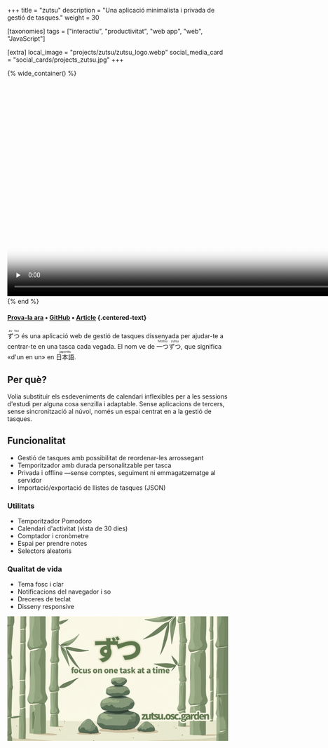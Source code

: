 +++
title = "zutsu"
description = "Una aplicació minimalista i privada de gestió de tasques."
weight = 30

[taxonomies]
tags = ["interactiu", "productivitat", "web app", "web", "JavaScript"]

[extra]
local_image = "projects/zutsu/zutsu_logo.webp"
social_media_card = "social_cards/projects_zutsu.jpg"
+++

{% wide_container() %}
<video controls preload="none" width="1000" poster="img/video_poster.webp" title="zutsu demo" src="https://cdn.jsdelivr.net/gh/welpo/zutsu/assets/ずつ_demo.mov"></video>
{% end %}

#### [Prova-la ara](https://zutsu.osc.garden) • [GitHub](https://github.com/welpo/zutsu) • [Article](@/blog/zutsu-offline-task-planner-web-app/index.ca.md) {.centered-text}

<ruby>ず<rt>zu</rt>つ<rt>tsu</rt></ruby> és una aplicació web de gestió de tasques dissenyada per ajudar-te a centrar-te en una tasca cada vegada. El nom ve de <ruby>一つ<rt>hitotsu</rt>ずつ<rt>zutsu</rt></ruby>, que significa «d'un en un» en <ruby>日本語<rt>japonès</rt></ruby>.

## Per què?

Volia substituir els esdeveniments de calendari inflexibles per a les sessions d'estudi per alguna cosa senzilla i adaptable. Sense aplicacions de tercers, sense sincronització al núvol, només un espai centrat en a la gestió de tasques.

## Funcionalitat

- Gestió de tasques amb possibilitat de reordenar-les arrossegant
- Temporitzador amb durada personalitzable per tasca
- Privada i offline —sense comptes, seguiment ni emmagatzematge al servidor
- Importació/exportació de llistes de tasques (JSON)

### Utilitats

- Temporitzador Pomodoro
- Calendari d'activitat (vista de 30 dies)
- Comptador i cronòmetre
- Espai per prendre notes
- Selectors aleatoris

### Qualitat de vida

- Tema fosc i clar
- Notificacions del navegador i so
- Dreceres de teclat
- Disseny responsive

[![targeta social de zutsu](social_cards/projects_zutsu.jpg)](https://zutsu.osc.garden)
